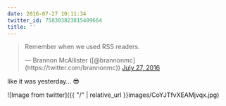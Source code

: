 ```yaml
---
date: 2016-07-27 10:11:34
twitter_id: 758303823815409664
title: ''
---
```


<blockquote class="twitter-tweet"><p lang="en" dir="ltr">Remember when we used RSS readers.</p>&mdash; Brannon McAllister ([@brannonmc](https://twitter.com/brannonmc)) <a href="https://twitter.com/brannonmc/status/758302331247140865?ref_src=twsrc%5Etfw">July 27, 2016</a></blockquote>
<script async src="https://platform.twitter.com/widgets.js" charset="utf-8"></script>

like it was yesterday... 😎

![Image from twitter]({{ "/" | relative_url  }}images/CoYJTfvXEAMjvqx.jpg)
